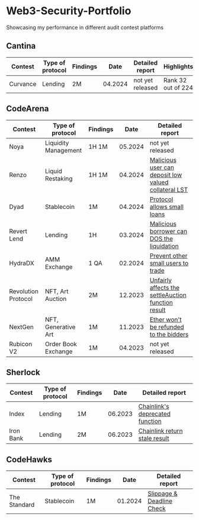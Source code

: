 # Web3-Security-Portfolio
Showcasing my performance in different audit contest platforms

## Cantina
| Contest           | Type of protocol         | Findings | Date    | Detailed report              | Highlights                   | 
|-------------------|--------------------------|----------|---------|------------------------------|------------------------------| 
| Curvance          | Lending                  | 2M       | 04.2024 | not yet released             | Rank 32 out of 224           | 

## CodeArena
| Contest           | Type of protocol         | Findings | Date    | Detailed report              |
|-------------------|--------------------------|----------|---------|------------------------------|
| Noya             | Liquidity Management         | 1H 1M    | 05.2024 | not yet released          | 
| Renzo             | Liquid Restaking         | 1H 1M    | 04.2024 | [Malicious user can deposit low valued collateral LST ](https://code4rena.com/findings/past-finding/372?repo_name=2024-04-renzo-findings&issue_number=251)   |    
| Dyad              | Stablecoin               | 1M       | 04.2024 | [Protocol allows small loans](https://code4rena.com/findings/past-finding/367?repo_name=2024-04-dyad-findings&issue_number=945)   |           
| Revert Lend       | Lending                  | 1H       | 03.2024 | [Malicious borrower can DOS the liquidation](https://github.com/code-423n4/2024-03-revert-lend-findings/issues/290)   |           |
| HydraDX           | AMM Exchange             | 1 QA     | 02.2024 | [Prevent other small users to trade](https://github.com/code-423n4/2024-02-hydradx-findings/issues/99)             |
| Revolution Protocol | NFT, Art Auction       | 2M       | 12.2023 | [Unfairly affects the settleAuction function result](https://github.com/code-423n4/2023-12-revolutionprotocol-findings/issues/618)  |
| NextGen           | NFT, Generative Art      | 1M       | 11.2023 | [Ether won't be refunded to the bidders](https://github.com/code-423n4/2023-10-nextgen-findings/issues/1653) |
| Rubicon V2        | Order Book Exchange      | 1M       | 04.2023 | not yet released             |

## Sherlock
| Contest           | Type of protocol         | Findings | Date    | Detailed report              |
|-------------------|--------------------------|----------|---------|------------------------------|
| Index             | Lending                  | 1M       | 06.2023 | [Chainlink's deprecated function](https://github.com/sherlock-audit/2023-05-Index-judging/issues/234) |
| Iron Bank         | Lending                  | 2M       | 06.2023 | [Chainlink return stale result](https://github.com/sherlock-audit/2023-05-ironbank-judging/issues/342)  |

## CodeHawks
| Contest           | Type of protocol         | Findings | Date    | Detailed report                    |
|-------------------|--------------------------|----------|---------|------------------------------|
| The Standard      | Stablecoin                  | 1M       | 01.2024 | [Slippage & Deadline Check](https://www.codehawks.com/submissions/clql6lvyu0001mnje1xpqcuvl/1222)    |
